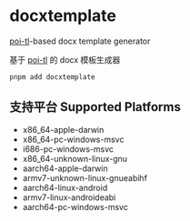 # docxtemplate

[poi-tl](https://github.com/Sayi/poi-tl)-based docx template generator

基于 [poi-tl](https://github.com/Sayi/poi-tl) 的 docx 模板生成器

```
pnpm add docxtemplate
```

## 支持平台 Supported Platforms

 - x86_64-apple-darwin
 - x86_64-pc-windows-msvc
 - i686-pc-windows-msvc
 - x86_64-unknown-linux-gnu
 - aarch64-apple-darwin
 - armv7-unknown-linux-gnueabihf
 - aarch64-linux-android
 - armv7-linux-androideabi
 - aarch64-pc-windows-msvc
 